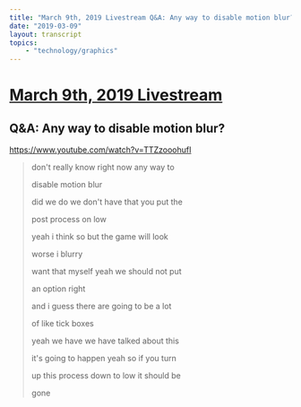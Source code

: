 ```yaml
---
title: "March 9th, 2019 Livestream Q&A: Any way to disable motion blur?"
date: "2019-03-09"
layout: transcript
topics:
    - "technology/graphics"
---
```

# [March 9th, 2019 Livestream](../2019-03-09.md)
## Q&A: Any way to disable motion blur?
https://www.youtube.com/watch?v=TTZzooohufI
> don't really know right now any way to
> 
> disable motion blur
> 
> did we do we don't have that you put the
> 
> post process on low
> 
> yeah i think so but the game will look
> 
> worse i blurry
> 
> want that myself yeah we should not put
> 
> an option right
> 
> and i guess there are going to be a lot
> 
> of like tick boxes
> 
> yeah we have we have talked about this
> 
> it's going to happen yeah so if you turn
> 
> up this process down to low it should be
> 
> gone
> 
